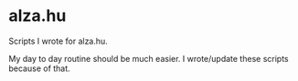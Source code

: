 # alza.hu
Scripts I wrote for alza.hu.

My day to day routine should be much easier. I wrote/update these scripts because of that.
